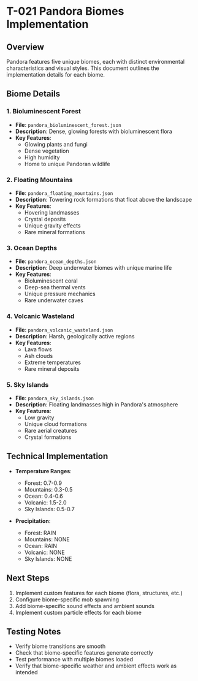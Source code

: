 # T-021 Pandora Biomes Implementation

## Overview
Pandora features five unique biomes, each with distinct environmental characteristics and visual styles. This document outlines the implementation details for each biome.

## Biome Details

### 1. Bioluminescent Forest
- **File**: `pandora_bioluminescent_forest.json`
- **Description**: Dense, glowing forests with bioluminescent flora
- **Key Features**:
  - Glowing plants and fungi
  - Dense vegetation
  - High humidity
  - Home to unique Pandoran wildlife

### 2. Floating Mountains
- **File**: `pandora_floating_mountains.json`
- **Description**: Towering rock formations that float above the landscape
- **Key Features**:
  - Hovering landmasses
  - Crystal deposits
  - Unique gravity effects
  - Rare mineral formations

### 3. Ocean Depths
- **File**: `pandora_ocean_depths.json`
- **Description**: Deep underwater biomes with unique marine life
- **Key Features**:
  - Bioluminescent coral
  - Deep-sea thermal vents
  - Unique pressure mechanics
  - Rare underwater caves

### 4. Volcanic Wasteland
- **File**: `pandora_volcanic_wasteland.json`
- **Description**: Harsh, geologically active regions
- **Key Features**:
  - Lava flows
  - Ash clouds
  - Extreme temperatures
  - Rare mineral deposits

### 5. Sky Islands
- **File**: `pandora_sky_islands.json`
- **Description**: Floating landmasses high in Pandora's atmosphere
- **Key Features**:
  - Low gravity
  - Unique cloud formations
  - Rare aerial creatures
  - Crystal formations

## Technical Implementation
- **Temperature Ranges**:
  - Forest: 0.7-0.9
  - Mountains: 0.3-0.5
  - Ocean: 0.4-0.6
  - Volcanic: 1.5-2.0
  - Sky Islands: 0.5-0.7

- **Precipitation**:
  - Forest: RAIN
  - Mountains: NONE
  - Ocean: RAIN
  - Volcanic: NONE
  - Sky Islands: NONE

## Next Steps
1. Implement custom features for each biome (flora, structures, etc.)
2. Configure biome-specific mob spawning
3. Add biome-specific sound effects and ambient sounds
4. Implement custom particle effects for each biome

## Testing Notes
- Verify biome transitions are smooth
- Check that biome-specific features generate correctly
- Test performance with multiple biomes loaded
- Verify that biome-specific weather and ambient effects work as intended
